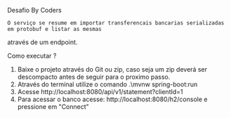 Desafio By Coders

    O serviço se resume em importar transferencais bancarias serializadas em protobuf e listar as mesmas
através de um endpoint.

Como executar ?

1. Baixe o projeto através do Git ou zip, caso seja um zip deverá ser descompacto antes de seguir para o proximo passo.
2. Através do terminal utilize o comando .\mvnw spring-boot:run
3. Acesse http://localhost:8080/api/v1/statement?clientId=1
4. Para acessar o banco acesse: http://localhost:8080/h2/console e pressione em "Connect"

